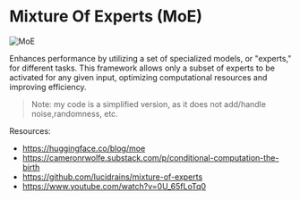 # Mixture Of Experts (MoE)

![MoE](https://huggingface.co/datasets/huggingface/documentation-images/resolve/main/blog/moe/00_switch_transformer.png)

Enhances performance by utilizing a set of specialized models, or "experts," for different tasks. This framework allows only a subset of experts to be activated for any given input, optimizing computational resources and improving efficiency.

> Note: my code is a simplified version, as it does not add/handle noise,randomness, etc.

Resources:
- https://huggingface.co/blog/moe
- https://cameronrwolfe.substack.com/p/conditional-computation-the-birth
- https://github.com/lucidrains/mixture-of-experts
- https://www.youtube.com/watch?v=0U_65fLoTq0

